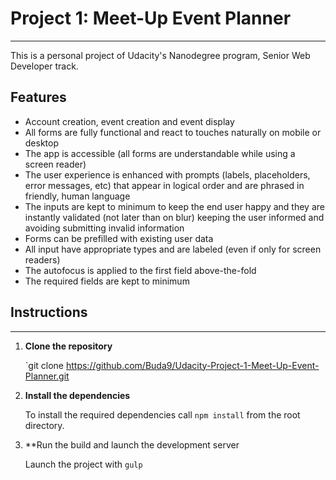 # Project 1: Meet-Up Event Planner
______________________________________________

This is a personal project of Udacity's Nanodegree program, Senior Web Developer track.

## Features

* Account creation, event creation and event display
* All forms are fully functional and react to touches naturally on mobile or desktop
* The app is accessible (all forms are understandable while using a screen reader)
* The user experience is enhanced with prompts (labels, placeholders, error messages, etc) that appear in logical order and are phrased in friendly, human language
* The inputs are kept to minimum to keep the end user happy and they are instantly validated (not later than on blur) keeping the user informed and avoiding submitting invalid information
* Forms can be prefilled with existing user data
* All input have appropriate types and are labeled (even if only for screen readers)
* The autofocus is applied to the first field above-the-fold
* The required fields are kept to minimum

## Instructions
___________________________________	
1. **Clone the repository**

	`git clone <https://github.com/Buda9/Udacity-Project-1-Meet-Up-Event-Planner.git>

2. **Install the dependencies**
	
	To install the required dependencies call `npm install` from the root directory.

3. **Run the build and launch the development server

	Launch the project with `gulp`
